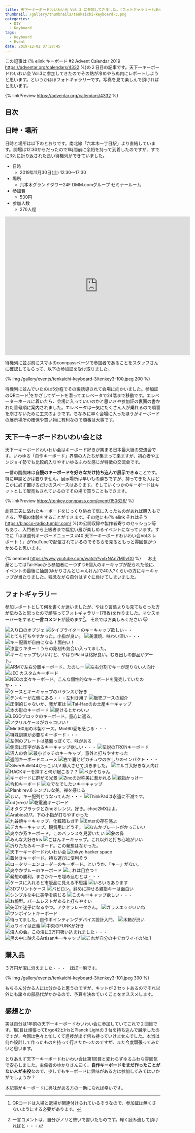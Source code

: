 ```yaml
---
title: 天下一キーボードわいわい会 Vol.3 に参加してきました。(フォトギャラリーもあるよ)
thumbnail: /gallery/thumbnails/tenkaichi-keyboard-3.png
categories:
  - DIY
  - Keyboard
tags:
  - Keyboard
  - Event
date: 2019-12-02 07:28:45
---
```


この記事は {% elink キーボード #2 Advent Calendar 2019 https://adventar.org/calendars/4332 %}の２日目の記事です。天下一キーボードわいわい会 Vol.3に参加してきたのでその熱が冷めやらぬ内にレポートしようと思います。というかほぼフォトギャラリーです。写真を見て楽しんで頂ければと思います。

{% linkPreview https://adventar.org/calendars/4332 %}

<!-- more -->


## 目次
<!-- toc -->

## 日時・場所

日時と場所は以下のとおりです。南北線「六本木一丁目駅」より直結しています。開場は12:30からだったので1時間前に余裕を持って到着したのですが、すでに3列に折り返された長い待機列ができていました。

- 日時
  - 2019年11月30日(土) 12:30～17:30
- 場所
  - 六本木グランドタワー24F DMM.comグループ セミナールーム
- 参加費
  - 500円
- 参加人数
  - 270人程

<iframe src="https://www.google.com/maps/embed?pb=!1m14!1m8!1m3!1d6483.000865450578!2d139.73782!3d35.664678!3m2!1i1024!2i768!4f13.1!3m3!1m2!1s0x60188b9b42de91d7%3A0xb8894e4911ec8825!2z5L2P5Y-L5LiN5YuV55Sj5YWt5pys5pyo44Kw44Op44Oz44OJ44K_44Ov44O8!5e0!3m2!1sja!2sus!4v1575230124476!5m2!1sja!2sus" width="600" height="450" frameborder="0" style="border:0;" allowfullscreen=""></iframe>

待機列に並ぶ前にスマホのconnpassページで参加者であることをスタッフさんに確認してもらって、以下の参加証を受け取りました。

{% img /gallery/events/tenkaichi-keyboard-3/tenkey3-100.jpeg 200 %}

待機列に並んでいたのは5分程でその後誘導されて会場に向かいました。参加証のQRコード[^1]をかざしてゲートを潜ってエレベータで24階まで移動です。エレベーターホールに着いたら、会場に入っていいのかと思いきや参加証の裏面の書かれた番号順に案内されました。エレベータは一気にたくさん人が乗れるので順番を崩さないために工夫のようです。ちなみに早く会場に入ったほうがキーボードの展示場所の確保や買い物に有利なので順番は大事です。

[^1]: QRコードは入場と退場が関連付けられているそうなので、参加証は無くさないようにする必要があります。

## 天下一キーボードわいわい会とは

天下一キーボードわいわい会はキーボード好きが集まる日本最大級の交流会です。いわゆる「自作キーボード」界隈の人たちが集まって来ますが、初心者やエンジョイ勢でも比較的入りやすいゆるふわな感じが特徴の交流会です。

一番の醍醐味は**自慢のキーボードを好きなだけ持ち込んで展示できる**ことです。特に申請とかは要りません。展示場所は早いもの勝ちですが、持ってきた人はどこかに必ず置けるだけのスペースはあります。そしていくつかのキーボードはキットとして販売もされているのでその場で買うこともできます。

{% linkPreview https://tenkey.connpass.com/event/150626/ %}

創意工夫に溢れたキーボードをじっくり眺めて気に入ったものがあれば購入もできる、至福の体験をすることができます。その他にも{% elink それはそう https://biacco-radio.tumblr.com/ %}の公開収録や製作者寄りのセッション等もあり、入門者から上級者まで幅広い層が楽しめるイベントになっています。すでに「ほぼ週刊キーボードニュース #40 天下一キーボードわいわい会Vol.3 レポート！」がYouTubeで配信されているのでそちらを見るともっと雰囲気がつかめると思います。

{% oembed https://www.youtube.com/watch?v=lxNAn7M0vG0 %}
　
お土産としてはTai-Haoから参加者に一つずつ6個入のキーキャプが配られた他に、イベントの最後に抽選(ゆかりさんとじゃんけん)で40人?くらいの方にキーキャップが当たりました。残念ながら自分はすぐに負けてしまいました。

## フォトギャラリー

参加レポートとして何を書くか迷いましたが、やはり言葉よりも見てもらった方が伝わると思ったので頑張ってフォトギャラリー(78枚)を作りました。マウスオーバーをすると**一言コメント**が読めます[^2]。
それではお楽しみください :smiley_cat:

[^2]: 一言コメントは、自分がノリと勢いで書いたものです。軽く読み流して頂ければと・・・

<div class="justified-gallery">

![入り口のオブジェ](/cats-cats-cats/gallery/events/tenkaichi-keyboard-3/tenkey3-1.jpeg)
![タイプライターのキーキャップ欲しい・・](/cats-cats-cats/gallery/events/tenkaichi-keyboard-3/tenkey3-2.jpeg)
![とても打ちやすかった。小指が良い。](/cats-cats-cats/gallery/events/tenkaichi-keyboard-3/tenkey3-3.jpeg)
![美濃焼、味わい深い・・・](/cats-cats-cats/gallery/events/tenkaichi-keyboard-3/tenkey3-4.jpeg)
![キー配置が自由になる！面白い！](/cats-cats-cats/gallery/events/tenkaichi-keyboard-3/tenkey3-5.jpeg)
![漆塗りキター！うらの彫刻も気合い入ってました。](/cats-cats-cats/gallery/events/tenkaichi-keyboard-3/tenkey3-6.jpeg)
![キーキャップもいいけど、やはりPlaidは格好良い。むき出しの部品がアート。](/cats-cats-cats/gallery/events/tenkaichi-keyboard-3/tenkey3-7.jpeg)
![ARMで左右分離キーボード。たのしー](/cats-cats-cats/gallery/events/tenkaichi-keyboard-3/tenkey3-8.jpeg)
![左右分割でキーが足りない人向け](/cats-cats-cats/gallery/events/tenkaichi-keyboard-3/tenkey3-9.jpeg)
![JEC カスタムキーボード](/cats-cats-cats/gallery/events/tenkaichi-keyboard-3/tenkey3-10.jpeg)
![NECの楽々キーボード。こんな個性的なキーボードを発売していたのか・・・](/cats-cats-cats/gallery/events/tenkaichi-keyboard-3/tenkey3-11.jpeg)
![ケースとキーキャップのバランスが好き](/cats-cats-cats/gallery/events/tenkaichi-keyboard-3/tenkey3-12.jpeg)
![テンキーが左側にある・・・左利き用？](/cats-cats-cats/gallery/events/tenkaichi-keyboard-3/tenkey3-13.jpeg)
![販売ブースの紹介](/cats-cats-cats/gallery/events/tenkaichi-keyboard-3/tenkey3-14.jpeg)
![圧倒的じゃないか、我が軍は](/cats-cats-cats/gallery/events/tenkaichi-keyboard-3/tenkey3-15.jpeg)
![Tai-Haoのお土産キーキャップ](/cats-cats-cats/gallery/events/tenkaichi-keyboard-3/tenkey3-16.jpeg)
![本の形のキーボード](/cats-cats-cats/gallery/events/tenkaichi-keyboard-3/tenkey3-17.jpeg)
![開けるとかわいい](/cats-cats-cats/gallery/events/tenkaichi-keyboard-3/tenkey3-18.jpeg)
![LEGOブロックのキーボード。童心に返る。](/cats-cats-cats/gallery/events/tenkaichi-keyboard-3/tenkey3-19.jpeg)
![アクリルケースがカッコいい！](/cats-cats-cats/gallery/events/tenkaichi-keyboard-3/tenkey3-20.jpeg)
![Mint60用の木製ケース。Mint60愛を感じる・・・](/cats-cats-cats/gallery/events/tenkaichi-keyboard-3/tenkey3-21.jpeg)
![特殊訓練が必要なキーボード・・・](/cats-cats-cats/gallery/events/tenkaichi-keyboard-3/tenkey3-22.jpeg)
![左側のプレートは基盤っぽくて、味がある](/cats-cats-cats/gallery/events/tenkaichi-keyboard-3/tenkey3-23.jpeg)
![側面に印字があるキーキャップ欲しい・・・](/cats-cats-cats/gallery/events/tenkaichi-keyboard-3/tenkey3-24.jpeg)
![伝説のTRONキーボード](/cats-cats-cats/gallery/events/tenkaichi-keyboard-3/tenkey3-25.jpeg)
![沼人の会](/cats-cats-cats/gallery/events/tenkaichi-keyboard-3/tenkey3-26.jpeg)
![最小ピッチのキーキャプ。意外と打ちやすかった](/cats-cats-cats/gallery/events/tenkaichi-keyboard-3/tenkey3-27.jpeg)
![週間キーボードニュース](/cats-cats-cats/gallery/events/tenkaichi-keyboard-3/tenkey3-28.jpeg)
![右で裏とピカチュウのおしりのインパクト・・・](/cats-cats-cats/gallery/events/tenkaichi-keyboard-3/tenkey3-29.jpeg)
![SilverBullet44かっこいい! 購入させて頂きました。](/cats-cats-cats/gallery/events/tenkaichi-keyboard-3/tenkey3-30.jpeg)
![エルゴ大好きな人向け](/cats-cats-cats/gallery/events/tenkaichi-keyboard-3/tenkey3-31.jpeg)
![HACKキーを押すと何が起こる？？](/cats-cats-cats/gallery/events/tenkaichi-keyboard-3/tenkey3-32.jpeg)
![ぺかそちゃん](/cats-cats-cats/gallery/events/tenkaichi-keyboard-3/tenkey3-33.jpeg)
![キーボードに群がる光景](/cats-cats-cats/gallery/events/tenkaichi-keyboard-3/tenkey3-34.jpeg)
![Zincの対称美に惹かれる](/cats-cats-cats/gallery/events/tenkaichi-keyboard-3/tenkey3-35.jpeg)
![親指かっけー](/cats-cats-cats/gallery/events/tenkaichi-keyboard-3/tenkey3-36.jpeg)
![令和キーボード](/cats-cats-cats/gallery/events/tenkaichi-keyboard-3/tenkey3-37.jpeg)
![なでなでしたいキーキャップ](/cats-cats-cats/gallery/events/tenkaichi-keyboard-3/tenkey3-38.jpeg)
![Plank rev.6 シンプルな美。禅を感じる](/cats-cats-cats/gallery/events/tenkaichi-keyboard-3/tenkey3-39.jpeg)
![ぉい。キー配列どうなってんだ・・・](/cats-cats-cats/gallery/events/tenkaichi-keyboard-3/tenkey3-40.jpeg)
![ThinkPadは永遠に不滅です。](/cats-cats-cats/gallery/events/tenkaichi-keyboard-3/tenkey3-41.jpeg)
![od(•ө•)ﾉ](/cats-cats-cats/gallery/events/tenkaichi-keyboard-3/tenkey3-42.jpeg)
![乾電池キーボード](/cats-cats-cats/gallery/events/tenkaichi-keyboard-3/tenkey3-43.jpeg)
![オタクブラックとZincオレンジ。好き。choc2MXはよ。](/cats-cats-cats/gallery/events/tenkaichi-keyboard-3/tenkey3-44.jpeg)
![Arabica3/7。下の小指が打ちやすかった](/cats-cats-cats/gallery/events/tenkaichi-keyboard-3/tenkey3-45.jpeg)
![九谷焼キーキャップ。化粧箱もガチ](/cats-cats-cats/gallery/events/tenkaichi-keyboard-3/tenkey3-46.jpeg)
![Enterの存在感よ](/cats-cats-cats/gallery/events/tenkaichi-keyboard-3/tenkey3-47.jpeg)
![デカキーキャップ。観賞用にどうぞ。](/cats-cats-cats/gallery/events/tenkaichi-keyboard-3/tenkey3-48.jpeg)
![なんかプレートがかっこいい](/cats-cats-cats/gallery/events/tenkaichi-keyboard-3/tenkey3-49.jpeg)
![爽やか系キーボード。このバランスを見習いたい](/cats-cats-cats/gallery/events/tenkaichi-keyboard-3/tenkey3-50.jpeg)
![象の鼻](/cats-cats-cats/gallery/events/tenkaichi-keyboard-3/tenkey3-51.jpeg)
![みんな大好きIris](/cats-cats-cats/gallery/events/tenkaichi-keyboard-3/tenkey3-52.jpeg)
![ごはんキーキャップ。これ以外と打ち心地がいい](/cats-cats-cats/gallery/events/tenkaichi-keyboard-3/tenkey3-53.jpeg)
![折りたたみキーボード。この発想はなかった。](/cats-cats-cats/gallery/events/tenkaichi-keyboard-3/tenkey3-54.jpeg)
![天下一キーボードわいわい会](/cats-cats-cats/gallery/events/tenkaichi-keyboard-3/tenkey3-55.jpeg)
![tokyo hacker space](/cats-cats-cats/gallery/events/tenkaichi-keyboard-3/tenkey3-56.jpeg)
![蓋付きキーボード。持ち運びに便利そう](/cats-cats-cats/gallery/events/tenkaichi-keyboard-3/tenkey3-57.jpeg)
![ロータリーエンコーダーのキーボード。というか、「キー」がない。](/cats-cats-cats/gallery/events/tenkaichi-keyboard-3/tenkey3-58.jpeg)
![爽やかブルーのキーボード](/cats-cats-cats/gallery/events/tenkaichi-keyboard-3/tenkey3-59.jpeg)
![これは目立つ！](/cats-cats-cats/gallery/events/tenkaichi-keyboard-3/tenkey3-60.jpeg)
![発想の勝利。まさかキーを埋め込むとは・・・](/cats-cats-cats/gallery/events/tenkaichi-keyboard-3/tenkey3-61.jpeg)
![ケースに入れると市販品に見える不思議](/cats-cats-cats/gallery/events/tenkaichi-keyboard-3/tenkey3-62.jpeg)
![いろいろあります](/cats-cats-cats/gallery/events/tenkaichi-keyboard-3/tenkey3-63.jpeg)
![3Dプリントケース](/cats-cats-cats/gallery/events/tenkaichi-keyboard-3/tenkey3-64.jpeg)
![バビロン。斜めに押せる親指キーは面白い](/cats-cats-cats/gallery/events/tenkaichi-keyboard-3/tenkey3-65.jpeg)
![シンプルな中に美学を感じる](/cats-cats-cats/gallery/events/tenkaichi-keyboard-3/tenkey3-66.jpeg)
![このキーキャップ欲しい・・・](/cats-cats-cats/gallery/events/tenkaichi-keyboard-3/tenkey3-67.jpeg)
![お椀型。パームレストがあると打ちやすい](/cats-cats-cats/gallery/events/tenkaichi-keyboard-3/tenkey3-68.jpeg)
![矢印で迷子になるやつ。アクセラレータさん。](/cats-cats-cats/gallery/events/tenkaichi-keyboard-3/tenkey3-69.jpeg)
![ガラスエッジいいね](/cats-cats-cats/gallery/events/tenkaichi-keyboard-3/tenkey3-70.jpeg)
![ワンポイントキーボード](/cats-cats-cats/gallery/events/tenkaichi-keyboard-3/tenkey3-71.jpeg)
![待ってました。自作ポインティングデバイス設計入門。](/cats-cats-cats/gallery/events/tenkaichi-keyboard-3/tenkey3-72.jpeg)
![木箱が渋い](/cats-cats-cats/gallery/events/tenkaichi-keyboard-3/tenkey3-73.jpeg)
![カワイイは正義](/cats-cats-cats/gallery/events/tenkaichi-keyboard-3/tenkey3-74.jpeg)
![中央のFUNKが好き](/cats-cats-cats/gallery/events/tenkaichi-keyboard-3/tenkey3-75.jpeg)
![沼人の会。この沼に2万円吸い込まれました・・・](/cats-cats-cats/gallery/events/tenkaichi-keyboard-3/tenkey3-76.jpeg)
![黒の中に映えるArtisanキーキャップ](/cats-cats-cats/gallery/events/tenkaichi-keyboard-3/tenkey3-77.jpeg)
![これが自分の中でカワイイのNo.1](/cats-cats-cats/gallery/events/tenkaichi-keyboard-3/tenkey3-78.jpeg)
</div>


## 購入品

３万円が沼に消えました・・・　ほぼ一瞬です。

{% img /gallery/events/tenkaichi-keyboard-3/tenkey3-101.jpeg 300 %}

もちろん分かる人には分かると思うのですが、キットが２セットあるのでそれ以外にも諸々の部品代がかかるので、予算を決めていくことをオススメします。

## 感想とか

実は自分は1年前の天下一キーボードわいわい会に参加していてこれで２回目です。1回目は頑張ってErgo42とIrisとPlanck Lightの３台を持ち込んで展示したのですが、今回は色々と忙しくて進捗が出ず何も持っていけませんでした。本当は何か設計して作ったものを持って行きたかったのですが、また今度頑張ってみたいと思います。

とりあえず天下一キーボードわいわい会は第1回目と変わらずゆるふわな雰囲気で安心しました。主催者のゆかりさん曰く、**自作キーボードをまだ作ったことがない人が主役**なので、少しでもキーボードに興味がある方は参加してみてはいかがでしょうか？

本記事がキーボードに興味がある方の一助になれば幸いです。
